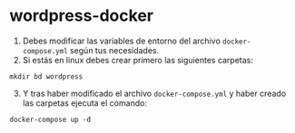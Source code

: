 # wordpress-docker
1. Debes modificar las variables de entorno del archivo `docker-compose.yml` según tus necesidades.
2. Si estás en linux debes crear primero las siguientes carpetas:
```
mkdir bd wordpress
```
3. Y tras haber modificado el archivo `docker-compose.yml` y haber creado las carpetas ejecuta el comando:
```
docker-compose up -d
```
